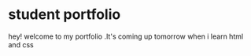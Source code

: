 # student portfolio

hey! welcome to my portfolio .It's coming up tomorrow when i learn html and css